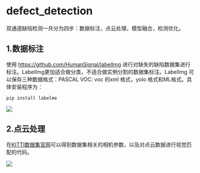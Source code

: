 # defect_detection
双通道缺陷检测一共分为四步：数据标注，点云处理，模型融合，检测优化。
## 1.数据标注
使用 https://github.com/HumanSignal/labelImg 进行对缺失的缺陷数据集进行标注。LabelImg更加适合做分类，不适合做实例分割的数据集标注。LabelImg 可以保存三种数据格式：PASCAL VOC: voc 的xml 格式，yolo 格式和ML格式。具体安装程序为：
```
pip install labelme
```
![](https://github.com/LingWei-Zhou/defect_detection/assets/108880900/0d58401a-7c94-4c5e-be9c-6397495b8e35)

## 2.点云处理
在[KITTI数据集官网](https://www.cvlibs.net/datasets/kitti/raw_data.php)可以得到数据集相关的相机参数，以及对点云数据进行视觉匹配的代码。

![](https://github.com/LingWei-Zhou/defect_detection/assets/108880900/fba9b7f4-1403-4c67-8c91-c7223a511604)

